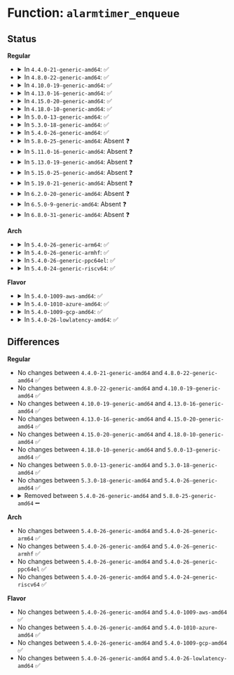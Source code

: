 # Function: <code>alarmtimer_enqueue</code>

## Status
<b>Regular</b>
<ul>
<li>
<details>
<summary>In <code>4.4.0-21-generic-amd64</code>: ✅</summary>

```c
void alarmtimer_enqueue(struct alarm_base * base, struct alarm * alarm)
```

```json
{
  "name": "alarmtimer_enqueue",
  "collision_type": "Unique Static",
  "inline_type": "No",
  "funcs": [
    {
      "addr": 18446744071579871632,
      "name": "alarmtimer_enqueue",
      "external": false,
      "loc": "kernel/time/alarmtimer.c:138",
      "file": "kernel/time/alarmtimer.c",
      "inline": "seen, unknown",
      "caller_inline": [],
      "caller_func": [
        "kernel/time/alarmtimer.c:alarm_start",
        "kernel/time/alarmtimer.c:alarmtimer_fired",
        "kernel/time/alarmtimer.c:alarm_restart"
      ]
    }
  ],
  "symbols": [
    {
      "addr": 18446744071579871632,
      "name": "alarmtimer_enqueue",
      "section": ".text",
      "bind": "STB_LOCAL",
      "size": 59
    }
  ]
}
```
</details>
</li>
<li>
<details>
<summary>In <code>4.8.0-22-generic-amd64</code>: ✅</summary>

```c
void alarmtimer_enqueue(struct alarm_base * base, struct alarm * alarm)
```

```json
{
  "name": "alarmtimer_enqueue",
  "collision_type": "Unique Static",
  "inline_type": "No",
  "funcs": [
    {
      "addr": 18446744071579900928,
      "name": "alarmtimer_enqueue",
      "external": false,
      "loc": "kernel/time/alarmtimer.c:137",
      "file": "kernel/time/alarmtimer.c",
      "inline": "seen, unknown",
      "caller_inline": [],
      "caller_func": [
        "kernel/time/alarmtimer.c:alarm_restart",
        "kernel/time/alarmtimer.c:alarm_start",
        "kernel/time/alarmtimer.c:alarmtimer_fired"
      ]
    }
  ],
  "symbols": [
    {
      "addr": 18446744071579900928,
      "name": "alarmtimer_enqueue",
      "section": ".text",
      "bind": "STB_LOCAL",
      "size": 59
    }
  ]
}
```
</details>
</li>
<li>
<details>
<summary>In <code>4.10.0-19-generic-amd64</code>: ✅</summary>

```c
void alarmtimer_enqueue(struct alarm_base * base, struct alarm * alarm)
```

```json
{
  "name": "alarmtimer_enqueue",
  "collision_type": "Unique Static",
  "inline_type": "No",
  "funcs": [
    {
      "addr": 18446744071579910896,
      "name": "alarmtimer_enqueue",
      "external": false,
      "loc": "kernel/time/alarmtimer.c:142",
      "file": "kernel/time/alarmtimer.c",
      "inline": "seen, unknown",
      "caller_inline": [],
      "caller_func": [
        "kernel/time/alarmtimer.c:alarm_restart",
        "kernel/time/alarmtimer.c:alarm_start",
        "kernel/time/alarmtimer.c:alarmtimer_fired"
      ]
    }
  ],
  "symbols": [
    {
      "addr": 18446744071579910896,
      "name": "alarmtimer_enqueue",
      "section": ".text",
      "bind": "STB_LOCAL",
      "size": 59
    }
  ]
}
```
</details>
</li>
<li>
<details>
<summary>In <code>4.13.0-16-generic-amd64</code>: ✅</summary>

```c
void alarmtimer_enqueue(struct alarm_base * base, struct alarm * alarm)
```

```json
{
  "name": "alarmtimer_enqueue",
  "collision_type": "Unique Static",
  "inline_type": "No",
  "funcs": [
    {
      "addr": 18446744071579919328,
      "name": "alarmtimer_enqueue",
      "external": false,
      "loc": "kernel/time/alarmtimer.c:149",
      "file": "kernel/time/alarmtimer.c",
      "inline": "seen, unknown",
      "caller_inline": [],
      "caller_func": [
        "kernel/time/alarmtimer.c:alarm_restart",
        "kernel/time/alarmtimer.c:alarm_start",
        "kernel/time/alarmtimer.c:alarmtimer_fired"
      ]
    }
  ],
  "symbols": [
    {
      "addr": 18446744071579919328,
      "name": "alarmtimer_enqueue",
      "section": ".text",
      "bind": "STB_LOCAL",
      "size": 53
    }
  ]
}
```
</details>
</li>
<li>
<details>
<summary>In <code>4.15.0-20-generic-amd64</code>: ✅</summary>

```c
void alarmtimer_enqueue(struct alarm_base * base, struct alarm * alarm)
```

```json
{
  "name": "alarmtimer_enqueue",
  "collision_type": "Unique Static",
  "inline_type": "No",
  "funcs": [
    {
      "addr": 18446744071579964512,
      "name": "alarmtimer_enqueue",
      "external": false,
      "loc": "kernel/time/alarmtimer.c:163",
      "file": "kernel/time/alarmtimer.c",
      "inline": "seen, unknown",
      "caller_inline": [],
      "caller_func": [
        "kernel/time/alarmtimer.c:alarm_restart",
        "kernel/time/alarmtimer.c:alarm_start",
        "kernel/time/alarmtimer.c:alarmtimer_fired"
      ]
    }
  ],
  "symbols": [
    {
      "addr": 18446744071579964512,
      "name": "alarmtimer_enqueue",
      "section": ".text",
      "bind": "STB_LOCAL",
      "size": 53
    }
  ]
}
```
</details>
</li>
<li>
<details>
<summary>In <code>4.18.0-10-generic-amd64</code>: ✅</summary>

```c
void alarmtimer_enqueue(struct alarm_base * base, struct alarm * alarm)
```

```json
{
  "name": "alarmtimer_enqueue",
  "collision_type": "Unique Static",
  "inline_type": "No",
  "funcs": [
    {
      "addr": 18446744071580012112,
      "name": "alarmtimer_enqueue",
      "external": false,
      "loc": "kernel/time/alarmtimer.c:163",
      "file": "kernel/time/alarmtimer.c",
      "inline": "seen, unknown",
      "caller_inline": [],
      "caller_func": [
        "kernel/time/alarmtimer.c:alarm_restart",
        "kernel/time/alarmtimer.c:alarm_start",
        "kernel/time/alarmtimer.c:alarmtimer_fired"
      ]
    }
  ],
  "symbols": [
    {
      "addr": 18446744071580012112,
      "name": "alarmtimer_enqueue",
      "section": ".text",
      "bind": "STB_LOCAL",
      "size": 55
    }
  ]
}
```
</details>
</li>
<li>
<details>
<summary>In <code>5.0.0-13-generic-amd64</code>: ✅</summary>

```c
void alarmtimer_enqueue(struct alarm_base * base, struct alarm * alarm)
```

```json
{
  "name": "alarmtimer_enqueue",
  "collision_type": "Unique Static",
  "inline_type": "No",
  "funcs": [
    {
      "addr": 18446744071580059136,
      "name": "alarmtimer_enqueue",
      "external": false,
      "loc": "kernel/time/alarmtimer.c:160",
      "file": "kernel/time/alarmtimer.c",
      "inline": "seen, unknown",
      "caller_inline": [],
      "caller_func": [
        "kernel/time/alarmtimer.c:alarm_restart",
        "kernel/time/alarmtimer.c:alarm_start",
        "kernel/time/alarmtimer.c:alarmtimer_fired"
      ]
    }
  ],
  "symbols": [
    {
      "addr": 18446744071580059136,
      "name": "alarmtimer_enqueue",
      "section": ".text",
      "bind": "STB_LOCAL",
      "size": 55
    }
  ]
}
```
</details>
</li>
<li>
<details>
<summary>In <code>5.3.0-18-generic-amd64</code>: ✅</summary>

```c
void alarmtimer_enqueue(struct alarm_base * base, struct alarm * alarm)
```

```json
{
  "name": "alarmtimer_enqueue",
  "collision_type": "Unique Static",
  "inline_type": "No",
  "funcs": [
    {
      "addr": 18446744071580102720,
      "name": "alarmtimer_enqueue",
      "external": false,
      "loc": "kernel/time/alarmtimer.c:160",
      "file": "kernel/time/alarmtimer.c",
      "inline": "seen, unknown",
      "caller_inline": [],
      "caller_func": [
        "kernel/time/alarmtimer.c:alarm_restart",
        "kernel/time/alarmtimer.c:alarm_start",
        "kernel/time/alarmtimer.c:alarmtimer_fired"
      ]
    }
  ],
  "symbols": [
    {
      "addr": 18446744071580102720,
      "name": "alarmtimer_enqueue",
      "section": ".text",
      "bind": "STB_LOCAL",
      "size": 55
    }
  ]
}
```
</details>
</li>
<li>
<details>
<summary>In <code>5.4.0-26-generic-amd64</code>: ✅</summary>

```c
void alarmtimer_enqueue(struct alarm_base * base, struct alarm * alarm)
```

```json
{
  "name": "alarmtimer_enqueue",
  "collision_type": "Unique Static",
  "inline_type": "No",
  "funcs": [
    {
      "addr": 18446744071580151712,
      "name": "alarmtimer_enqueue",
      "external": false,
      "loc": "kernel/time/alarmtimer.c:169",
      "file": "kernel/time/alarmtimer.c",
      "inline": "seen, unknown",
      "caller_inline": [],
      "caller_func": [
        "kernel/time/alarmtimer.c:alarm_restart",
        "kernel/time/alarmtimer.c:alarm_start",
        "kernel/time/alarmtimer.c:alarmtimer_fired"
      ]
    }
  ],
  "symbols": [
    {
      "addr": 18446744071580151712,
      "name": "alarmtimer_enqueue",
      "section": ".text",
      "bind": "STB_LOCAL",
      "size": 55
    }
  ]
}
```
</details>
</li>
<li>
<details>
<summary>In <code>5.8.0-25-generic-amd64</code>: Absent ❓</summary>

```json
{
  "name": "alarmtimer_enqueue",
  "collision_type": "Unique Static",
  "inline_type": "Full",
  "funcs": [
    {
      "addr": 18446744071580215345,
      "name": "alarmtimer_enqueue",
      "external": false,
      "loc": "kernel/time/alarmtimer.c:160",
      "file": "kernel/time/alarmtimer.c",
      "inline": "not declared, inlined",
      "caller_inline": [
        "kernel/time/alarmtimer.c:alarm_restart",
        "kernel/time/alarmtimer.c:alarm_start",
        "kernel/time/alarmtimer.c:alarmtimer_fired"
      ],
      "caller_func": []
    }
  ],
  "symbols": []
}
```
</details>
</li>
<li>
<details>
<summary>In <code>5.11.0-16-generic-amd64</code>: Absent ❓</summary>

```json
{
  "name": "alarmtimer_enqueue",
  "collision_type": "Unique Static",
  "inline_type": "Full",
  "funcs": [
    {
      "addr": 18446744071580199585,
      "name": "alarmtimer_enqueue",
      "external": false,
      "loc": "kernel/time/alarmtimer.c:160",
      "file": "kernel/time/alarmtimer.c",
      "inline": "not declared, inlined",
      "caller_inline": [
        "kernel/time/alarmtimer.c:alarm_restart",
        "kernel/time/alarmtimer.c:alarm_start",
        "kernel/time/alarmtimer.c:alarmtimer_fired"
      ],
      "caller_func": []
    }
  ],
  "symbols": []
}
```
</details>
</li>
<li>
<details>
<summary>In <code>5.13.0-19-generic-amd64</code>: Absent ❓</summary>

```json
{
  "name": "alarmtimer_enqueue",
  "collision_type": "Unique Static",
  "inline_type": "Full",
  "funcs": [
    {
      "addr": 18446744071580204897,
      "name": "alarmtimer_enqueue",
      "external": false,
      "loc": "kernel/time/alarmtimer.c:160",
      "file": "kernel/time/alarmtimer.c",
      "inline": "not declared, inlined",
      "caller_inline": [
        "kernel/time/alarmtimer.c:alarm_restart",
        "kernel/time/alarmtimer.c:alarm_start",
        "kernel/time/alarmtimer.c:alarmtimer_fired"
      ],
      "caller_func": []
    }
  ],
  "symbols": []
}
```
</details>
</li>
<li>
<details>
<summary>In <code>5.15.0-25-generic-amd64</code>: Absent ❓</summary>

```json
{
  "name": "alarmtimer_enqueue",
  "collision_type": "Unique Static",
  "inline_type": "Full",
  "funcs": [
    {
      "addr": 18446744071580351656,
      "name": "alarmtimer_enqueue",
      "external": false,
      "loc": "kernel/time/alarmtimer.c:160",
      "file": "kernel/time/alarmtimer.c",
      "inline": "not declared, inlined",
      "caller_inline": [
        "kernel/time/alarmtimer.c:alarm_restart",
        "kernel/time/alarmtimer.c:alarm_start",
        "kernel/time/alarmtimer.c:alarmtimer_fired"
      ],
      "caller_func": []
    }
  ],
  "symbols": []
}
```
</details>
</li>
<li>
<details>
<summary>In <code>5.19.0-21-generic-amd64</code>: Absent ❓</summary>

```json
{
  "name": "alarmtimer_enqueue",
  "collision_type": "Unique Static",
  "inline_type": "Full",
  "funcs": [
    {
      "addr": 18446744071580565912,
      "name": "alarmtimer_enqueue",
      "external": false,
      "loc": "kernel/time/alarmtimer.c:160",
      "file": "kernel/time/alarmtimer.c",
      "inline": "not declared, inlined",
      "caller_inline": [
        "kernel/time/alarmtimer.c:alarm_restart",
        "kernel/time/alarmtimer.c:alarm_start",
        "kernel/time/alarmtimer.c:alarmtimer_fired"
      ],
      "caller_func": []
    }
  ],
  "symbols": []
}
```
</details>
</li>
<li>
<details>
<summary>In <code>6.2.0-20-generic-amd64</code>: Absent ❓</summary>

```json
{
  "name": "alarmtimer_enqueue",
  "collision_type": "Unique Static",
  "inline_type": "Full",
  "funcs": [
    {
      "addr": 18446744071580826216,
      "name": "alarmtimer_enqueue",
      "external": false,
      "loc": "kernel/time/alarmtimer.c:160",
      "file": "kernel/time/alarmtimer.c",
      "inline": "not declared, inlined",
      "caller_inline": [
        "kernel/time/alarmtimer.c:alarm_restart",
        "kernel/time/alarmtimer.c:alarm_start",
        "kernel/time/alarmtimer.c:alarmtimer_fired"
      ],
      "caller_func": []
    }
  ],
  "symbols": []
}
```
</details>
</li>
<li>
<details>
<summary>In <code>6.5.0-9-generic-amd64</code>: Absent ❓</summary>

```json
{
  "name": "alarmtimer_enqueue",
  "collision_type": "Unique Static",
  "inline_type": "Full",
  "funcs": [
    {
      "addr": 18446744071580909784,
      "name": "alarmtimer_enqueue",
      "external": false,
      "loc": "kernel/time/alarmtimer.c:159",
      "file": "kernel/time/alarmtimer.c",
      "inline": "not declared, inlined",
      "caller_inline": [
        "kernel/time/alarmtimer.c:alarm_restart",
        "kernel/time/alarmtimer.c:alarm_start",
        "kernel/time/alarmtimer.c:alarmtimer_fired"
      ],
      "caller_func": []
    }
  ],
  "symbols": []
}
```
</details>
</li>
<li>
<details>
<summary>In <code>6.8.0-31-generic-amd64</code>: Absent ❓</summary>

```json
{
  "name": "alarmtimer_enqueue",
  "collision_type": "Unique Static",
  "inline_type": "Full",
  "funcs": [
    {
      "addr": 18446744071581000312,
      "name": "alarmtimer_enqueue",
      "external": false,
      "loc": "kernel/time/alarmtimer.c:159",
      "file": "kernel/time/alarmtimer.c",
      "inline": "not declared, inlined",
      "caller_inline": [
        "kernel/time/alarmtimer.c:alarm_restart",
        "kernel/time/alarmtimer.c:alarm_start",
        "kernel/time/alarmtimer.c:alarmtimer_fired"
      ],
      "caller_func": []
    }
  ],
  "symbols": []
}
```
</details>
</li>
</ul>
<b>Arch</b>
<ul>
<li>
<details>
<summary>In <code>5.4.0-26-generic-arm64</code>: ✅</summary>

```c
void alarmtimer_enqueue(struct alarm_base * base, struct alarm * alarm)
```

```json
{
  "name": "alarmtimer_enqueue",
  "collision_type": "Unique Static",
  "inline_type": "No",
  "funcs": [
    {
      "addr": 18446603336491371344,
      "name": "alarmtimer_enqueue",
      "external": false,
      "loc": "kernel/time/alarmtimer.c:169",
      "file": "kernel/time/alarmtimer.c",
      "inline": "seen, unknown",
      "caller_inline": [],
      "caller_func": [
        "kernel/time/alarmtimer.c:alarm_restart",
        "kernel/time/alarmtimer.c:alarm_start",
        "kernel/time/alarmtimer.c:alarmtimer_fired"
      ]
    }
  ],
  "symbols": [
    {
      "addr": 18446603336491371344,
      "name": "alarmtimer_enqueue",
      "section": ".text",
      "bind": "STB_LOCAL",
      "size": 92
    }
  ]
}
```
</details>
</li>
<li>
<details>
<summary>In <code>5.4.0-26-generic-armhf</code>: ✅</summary>

```c
void alarmtimer_enqueue(struct alarm_base * base, struct alarm * alarm)
```

```json
{
  "name": "alarmtimer_enqueue",
  "collision_type": "Unique Static",
  "inline_type": "No",
  "funcs": [
    {
      "addr": 3225371228,
      "name": "alarmtimer_enqueue",
      "external": false,
      "loc": "kernel/time/alarmtimer.c:169",
      "file": "kernel/time/alarmtimer.c",
      "inline": "seen, unknown",
      "caller_inline": [],
      "caller_func": [
        "kernel/time/alarmtimer.c:alarm_restart",
        "kernel/time/alarmtimer.c:alarm_start",
        "kernel/time/alarmtimer.c:alarmtimer_fired"
      ]
    }
  ],
  "symbols": [
    {
      "addr": 3225371228,
      "name": "alarmtimer_enqueue",
      "section": ".text",
      "bind": "STB_LOCAL",
      "size": 80
    }
  ]
}
```
</details>
</li>
<li>
<details>
<summary>In <code>5.4.0-26-generic-ppc64el</code>: ✅</summary>

```c
void alarmtimer_enqueue(struct alarm_base * base, struct alarm * alarm)
```

```json
{
  "name": "alarmtimer_enqueue",
  "collision_type": "Unique Static",
  "inline_type": "No",
  "funcs": [
    {
      "addr": 13835058055284310000,
      "name": "alarmtimer_enqueue",
      "external": false,
      "loc": "kernel/time/alarmtimer.c:169",
      "file": "kernel/time/alarmtimer.c",
      "inline": "seen, unknown",
      "caller_inline": [],
      "caller_func": [
        "kernel/time/alarmtimer.c:alarm_restart",
        "kernel/time/alarmtimer.c:alarm_start",
        "kernel/time/alarmtimer.c:alarmtimer_fired"
      ]
    }
  ],
  "symbols": [
    {
      "addr": 13835058055284310000,
      "name": "alarmtimer_enqueue",
      "section": ".text",
      "bind": "STB_LOCAL",
      "size": 176
    }
  ]
}
```
</details>
</li>
<li>
<details>
<summary>In <code>5.4.0-24-generic-riscv64</code>: ✅</summary>

```c
void alarmtimer_enqueue(struct alarm_base * base, struct alarm * alarm)
```

```json
{
  "name": "alarmtimer_enqueue",
  "collision_type": "Unique Static",
  "inline_type": "No",
  "funcs": [
    {
      "addr": 18446743936271861800,
      "name": "alarmtimer_enqueue",
      "external": false,
      "loc": "kernel/time/alarmtimer.c:169",
      "file": "kernel/time/alarmtimer.c",
      "inline": "seen, unknown",
      "caller_inline": [],
      "caller_func": [
        "kernel/time/alarmtimer.c:alarm_restart",
        "kernel/time/alarmtimer.c:alarm_start",
        "kernel/time/alarmtimer.c:alarmtimer_fired"
      ]
    }
  ],
  "symbols": [
    {
      "addr": 18446743936271861800,
      "name": "alarmtimer_enqueue",
      "section": ".text",
      "bind": "STB_LOCAL",
      "size": 80
    }
  ]
}
```
</details>
</li>
</ul>
<b>Flavor</b>
<ul>
<li>
<details>
<summary>In <code>5.4.0-1009-aws-amd64</code>: ✅</summary>

```c
void alarmtimer_enqueue(struct alarm_base * base, struct alarm * alarm)
```

```json
{
  "name": "alarmtimer_enqueue",
  "collision_type": "Unique Static",
  "inline_type": "No",
  "funcs": [
    {
      "addr": 18446744071580120912,
      "name": "alarmtimer_enqueue",
      "external": false,
      "loc": "kernel/time/alarmtimer.c:169",
      "file": "kernel/time/alarmtimer.c",
      "inline": "seen, unknown",
      "caller_inline": [],
      "caller_func": [
        "kernel/time/alarmtimer.c:alarm_restart",
        "kernel/time/alarmtimer.c:alarm_start",
        "kernel/time/alarmtimer.c:alarmtimer_fired"
      ]
    }
  ],
  "symbols": [
    {
      "addr": 18446744071580120912,
      "name": "alarmtimer_enqueue",
      "section": ".text",
      "bind": "STB_LOCAL",
      "size": 55
    }
  ]
}
```
</details>
</li>
<li>
<details>
<summary>In <code>5.4.0-1010-azure-amd64</code>: ✅</summary>

```c
void alarmtimer_enqueue(struct alarm_base * base, struct alarm * alarm)
```

```json
{
  "name": "alarmtimer_enqueue",
  "collision_type": "Unique Static",
  "inline_type": "No",
  "funcs": [
    {
      "addr": 18446744071580066208,
      "name": "alarmtimer_enqueue",
      "external": false,
      "loc": "kernel/time/alarmtimer.c:169",
      "file": "kernel/time/alarmtimer.c",
      "inline": "seen, unknown",
      "caller_inline": [],
      "caller_func": [
        "kernel/time/alarmtimer.c:alarm_restart",
        "kernel/time/alarmtimer.c:alarm_start",
        "kernel/time/alarmtimer.c:alarmtimer_fired"
      ]
    }
  ],
  "symbols": [
    {
      "addr": 18446744071580066208,
      "name": "alarmtimer_enqueue",
      "section": ".text",
      "bind": "STB_LOCAL",
      "size": 55
    }
  ]
}
```
</details>
</li>
<li>
<details>
<summary>In <code>5.4.0-1009-gcp-amd64</code>: ✅</summary>

```c
void alarmtimer_enqueue(struct alarm_base * base, struct alarm * alarm)
```

```json
{
  "name": "alarmtimer_enqueue",
  "collision_type": "Unique Static",
  "inline_type": "No",
  "funcs": [
    {
      "addr": 18446744071580111984,
      "name": "alarmtimer_enqueue",
      "external": false,
      "loc": "kernel/time/alarmtimer.c:169",
      "file": "kernel/time/alarmtimer.c",
      "inline": "seen, unknown",
      "caller_inline": [],
      "caller_func": [
        "kernel/time/alarmtimer.c:alarm_restart",
        "kernel/time/alarmtimer.c:alarm_start",
        "kernel/time/alarmtimer.c:alarmtimer_fired"
      ]
    }
  ],
  "symbols": [
    {
      "addr": 18446744071580111984,
      "name": "alarmtimer_enqueue",
      "section": ".text",
      "bind": "STB_LOCAL",
      "size": 55
    }
  ]
}
```
</details>
</li>
<li>
<details>
<summary>In <code>5.4.0-26-lowlatency-amd64</code>: ✅</summary>

```c
void alarmtimer_enqueue(struct alarm_base * base, struct alarm * alarm)
```

```json
{
  "name": "alarmtimer_enqueue",
  "collision_type": "Unique Static",
  "inline_type": "No",
  "funcs": [
    {
      "addr": 18446744071580163728,
      "name": "alarmtimer_enqueue",
      "external": false,
      "loc": "kernel/time/alarmtimer.c:169",
      "file": "kernel/time/alarmtimer.c",
      "inline": "seen, unknown",
      "caller_inline": [],
      "caller_func": [
        "kernel/time/alarmtimer.c:alarm_restart",
        "kernel/time/alarmtimer.c:alarm_start",
        "kernel/time/alarmtimer.c:alarmtimer_fired"
      ]
    }
  ],
  "symbols": [
    {
      "addr": 18446744071580163728,
      "name": "alarmtimer_enqueue",
      "section": ".text",
      "bind": "STB_LOCAL",
      "size": 55
    }
  ]
}
```
</details>
</li>
</ul>

## Differences
<b>Regular</b>
<ul>
<li>
No changes between <code>4.4.0-21-generic-amd64</code> and <code>4.8.0-22-generic-amd64</code> ✅
</li>
<li>
No changes between <code>4.8.0-22-generic-amd64</code> and <code>4.10.0-19-generic-amd64</code> ✅
</li>
<li>
No changes between <code>4.10.0-19-generic-amd64</code> and <code>4.13.0-16-generic-amd64</code> ✅
</li>
<li>
No changes between <code>4.13.0-16-generic-amd64</code> and <code>4.15.0-20-generic-amd64</code> ✅
</li>
<li>
No changes between <code>4.15.0-20-generic-amd64</code> and <code>4.18.0-10-generic-amd64</code> ✅
</li>
<li>
No changes between <code>4.18.0-10-generic-amd64</code> and <code>5.0.0-13-generic-amd64</code> ✅
</li>
<li>
No changes between <code>5.0.0-13-generic-amd64</code> and <code>5.3.0-18-generic-amd64</code> ✅
</li>
<li>
No changes between <code>5.3.0-18-generic-amd64</code> and <code>5.4.0-26-generic-amd64</code> ✅
</li>
<li>
<details>
<summary>Removed between <code>5.4.0-26-generic-amd64</code> and <code>5.8.0-25-generic-amd64</code> ➖</summary>

```c
void alarmtimer_enqueue(struct alarm_base * base, struct alarm * alarm)
```
</details>
</li>
</ul>
<b>Arch</b>
<ul>
<li>
No changes between <code>5.4.0-26-generic-amd64</code> and <code>5.4.0-26-generic-arm64</code> ✅
</li>
<li>
No changes between <code>5.4.0-26-generic-amd64</code> and <code>5.4.0-26-generic-armhf</code> ✅
</li>
<li>
No changes between <code>5.4.0-26-generic-amd64</code> and <code>5.4.0-26-generic-ppc64el</code> ✅
</li>
<li>
No changes between <code>5.4.0-26-generic-amd64</code> and <code>5.4.0-24-generic-riscv64</code> ✅
</li>
</ul>
<b>Flavor</b>
<ul>
<li>
No changes between <code>5.4.0-26-generic-amd64</code> and <code>5.4.0-1009-aws-amd64</code> ✅
</li>
<li>
No changes between <code>5.4.0-26-generic-amd64</code> and <code>5.4.0-1010-azure-amd64</code> ✅
</li>
<li>
No changes between <code>5.4.0-26-generic-amd64</code> and <code>5.4.0-1009-gcp-amd64</code> ✅
</li>
<li>
No changes between <code>5.4.0-26-generic-amd64</code> and <code>5.4.0-26-lowlatency-amd64</code> ✅
</li>
</ul>
